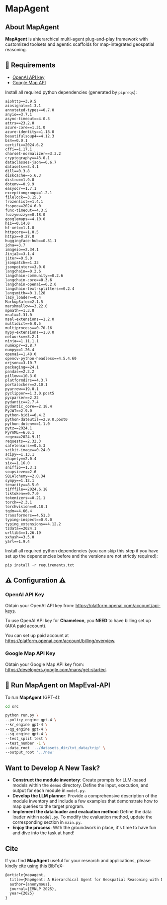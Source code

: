# MapAgent


## About MapAgent

**MapAgent** is ahierarchical multi-agent plug-and-play framework with customized toolsets and
agentic scaffolds for map-integrated geospatial reasoning.

## 🐙 Requirements

- [OpenAI API key](https://platform.openai.com/account/api-keys)
- [Google Map API](https://developers.google.com/maps/get-started)

Install all required python dependencies (generated by `pipreqs`):

```
aiohttp==3.9.5
aiosignal==1.3.1
annotated-types==0.7.0
anyio==3.7.1
async-timeout==4.0.3
attrs==23.2.0
azure-core==1.31.0
azure-identity==1.18.0
beautifulsoup4==4.12.3
bs4==0.0.1
certifi==2024.6.2
cffi==1.17.1
charset-normalizer==3.3.2
cryptography==43.0.1
dataclasses-json==0.6.7
datasets==3.4.1
dill==0.3.8
diskcache==5.6.3
distro==1.9.0
dotenv==0.9.9
easyocr==1.7.1
exceptiongroup==1.2.1
filelock==3.15.3
frozenlist==1.4.1
fsspec==2024.6.0
func-timeout==4.3.5
fuzzywuzzy==0.18.0
googlemaps==4.10.0
h11==0.14.0
hf-xet==1.1.0
httpcore==1.0.5
httpx==0.27.0
huggingface-hub==0.31.1
idna==3.7
imageio==2.34.1
Jinja2==3.1.4
jiter==0.5.0
jsonpatch==1.33
jsonpointer==3.0.0
langchain==0.2.6
langchain-community==0.2.6
langchain-core==0.3.6
langchain-openai==0.2.0
langchain-text-splitters==0.2.4
langsmith==0.1.128
lazy_loader==0.4
MarkupSafe==2.1.5
marshmallow==3.22.0
mpmath==1.3.0
msal==1.31.0
msal-extensions==1.2.0
multidict==6.0.5
multiprocess==0.70.16
mypy-extensions==1.0.0
networkx==3.2.1
ninja==1.11.1.1
numexpr==2.8.7
numpy==1.26.4
openai==1.48.0
opencv-python-headless==4.5.4.60
orjson==3.10.7
packaging==24.1
pandas==2.2.2
pillow==10.3.0
platformdirs==4.3.7
portalocker==2.10.1
pyarrow==19.0.1
pyclipper==1.3.0.post5
pycparser==2.22
pydantic==2.7.4
pydantic_core==2.18.4
PyJWT==2.9.0
python-bidi==0.4.2
python-dateutil==2.9.0.post0
python-dotenv==1.1.0
pytz==2024.1
PyYAML==6.0.1
regex==2024.9.11
requests==2.32.3
safetensors==0.5.3
scikit-image==0.24.0
scipy==1.13.1
shapely==2.0.4
six==1.16.0
sniffio==1.3.1
soupsieve==2.6
SQLAlchemy==2.0.34
sympy==1.12.1
tenacity==8.5.0
tifffile==2024.6.18
tiktoken==0.7.0
tokenizers==0.21.1
torch==2.3.1
torchvision==0.18.1
tqdm==4.66.4
transformers==4.51.3
typing-inspect==0.9.0
typing_extensions==4.12.2
tzdata==2024.1
urllib3==1.26.19
xxhash==3.5.0
yarl==1.9.4

```

Install all required python dependencies (you can skip this step if you have set up the dependencies before and the versions are not strictly required):

```
pip install -r requirements.txt
```

## ⚠️ Configuration ⚠️

### OpenAI API Key

Obtain your OpenAI API key from: https://platform.openai.com/account/api-keys.

To use OpenAI API key for **Chameleon**, you **NEED** to have billing set up (AKA paid account).

You can set up paid account at https://platform.openai.com/account/billing/overview.

### Google Map API Key

Obtain your Google Map API key from: https://developers.google.com/maps/get-started.

## 🤖 Run MapAgent on MapEval-API

To run **MapAgent** (GPT-4):

```sh
cd src

python run.py \
--policy_engine gpt-4 \
--kr_engine gpt-4 \
--qg_engine gpt-4 \
--sg_engine gpt-4 \
--test_split test \
--test_number -1 \
--data_root '../datasets_dir/txt_data/trip' \
--output_root '../new'
```

## Want to Develop A New Task?

- **Construct the module inventory**: Create prompts for LLM-based models within the `demos` directory. Define the input, execution, and output for each module in `model.py`.
- **Develop the LLM planner**: Provide a comprehensive description of the module inventory and include a few examples that demonstrate how to map queries to the target program.
- **Implement the data loader and evaluation method**: Define the data loader within `model.py`. To modify the evaluation method, update the corresponding section in `main.py`.
- **Enjoy the process**: With the groundwork in place, it's time to have fun and dive into the task at hand!

## Cite

If you find **MapAgent** useful for your research and applications, please kindly cite using this BibTeX:

```latex
@article{mapagent,
  title={MapAgent: A Hierarchical Agent for Geospatial Reasoning with Dynamic Map Tool Integration},
  author={anonymous},
  journal={EMNLP 2025},
  year={2025}
}
```
